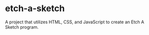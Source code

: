 # etch-a-sketch
A project that utilizes HTML, CSS, and JavaScript to create an Etch A Sketch program.
